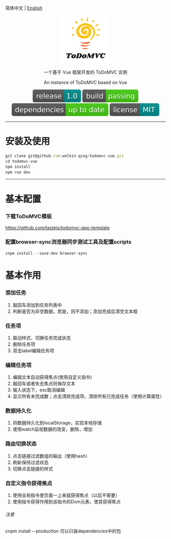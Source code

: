 简体中文 | [English](./README.zh-English.md) 

<div align="center">

![](https://github.com/welkin-qing/todomvc-vue/blob/master/img/mylogo.png)

一个基于 Vue 框架开发的 ToDoMVC 实例

An instance of ToDoMVC based on Vue

![](https://github.com/welkin-qing/todomvc-vue/blob/master/img/release-1.0-darkcyan.svg)
![](https://github.com/welkin-qing/todomvc-vue/blob/master/img/build-passing-brightgreen.svg)
![](https://github.com/welkin-qing/todomvc-vue/blob/master/img/dependencies-up%20to%20date-brightgreen.svg)
![](https://github.com/welkin-qing/todomvc-vue/blob/master/img/license-MIT-darkcyan.svg)

</div>

-----

# 安装及使用
```js
git clone git@github.com:welkin-qing/todomvc-vue.git
cd todomvc-vue
npm install
npm run dev
```
-----

# 基本配置
### 下载ToDoMVC模板
https://github.com/tastejs/todomvc-app-template
### 配置browser-sync浏览器同步测试工具及配置scripts

```js
cnpm install --save-dev browser-sync
```
# 基本作用
###  添加任务
1. 敲回车添加到任务列表中
2. 判断是否为非空数据，若是，则不添加；添加完成后清空文本框

### 任务项
1. 联动样式，切换任务完成状态
2. 删除任务项
3. 双击label编辑任务项

### 编辑任务项
1. 编辑文本自动获得焦点(使用自定义指令)
2. 敲回车或者失去焦点则保存文本
3. 输入状态下，esc取消编辑
4. 显示所有未完成数；点击清除完成项，清除所有已完成任务（使用计算属性）

### 数据持久化
1. 将数据持久化到localStorage，实现本地存储
2. 使用watch监视数据的改变，删除，增加

### 路由切换状态
1. 点击链接过滤数组的输出（使用hash）
2. 刷新保持过滤状态
3. 切换点击链接的样式

### 自定义指令获得焦点
1. 使用全局指令使页面一上来就获得焦点（以后不需要）
2. 使用指令获得作用到该指令的Dom元素，使其获得焦点

###### 注意
cnpm install --production 可以只装dependencies中的包
